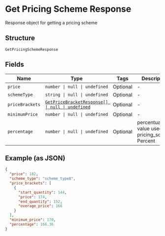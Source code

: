 
# Get Pricing Scheme Response

Response object for getting a pricing scheme

## Structure

`GetPricingSchemeResponse`

## Fields

| Name | Type | Tags | Description |
|  --- | --- | --- | --- |
| `price` | `number \| null \| undefined` | Optional | - |
| `schemeType` | `string \| null \| undefined` | Optional | - |
| `priceBrackets` | [`GetPriceBracketResponse[] \| null \| undefined`](../../doc/models/get-price-bracket-response.md) | Optional | - |
| `minimumPrice` | `number \| null \| undefined` | Optional | - |
| `percentage` | `number \| null \| undefined` | Optional | percentual value used in pricing_scheme Percent |

## Example (as JSON)

```json
{
  "price": 182,
  "scheme_type": "scheme_type8",
  "price_brackets": [
    {
      "start_quantity": 144,
      "price": 174,
      "end_quantity": 152,
      "overage_price": 166
    }
  ],
  "minimum_price": 170,
  "percentage": 166.36
}
```

